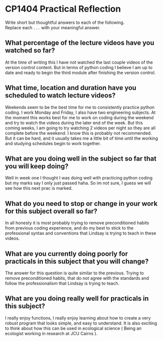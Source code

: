 # CP1404 Practical Reflection

Write short but thoughtful answers to each of the following.  
Replace each `...` with your meaningful answer.

## What percentage of the lecture videos have you watched so far?

At the time of writing this I have not watched the last couple videos of the version control content.
But in terms of python coding I believe I am up to date and ready to begin the third module after finishing the version control.

## What time, location and duration have you scheduled to watch lecture videos?
Weekends seem to be the best time for me to consistently practice python coding. I work Monday and Friday, I also have two engineering subjects.
At the moment this works best for me to work on coding during the weekend and try to watch the videos during the later end of the week. But this coming weeks, I am going to try watching 2 videos per night so they are all complete before the weekend. I know this is probably not recommended. But it can be hard, and it usually takes me a little bit of time until the working and studying schedules begin to work together.

## What are you doing well in the subject so far that you will keep doing?
Well in week one I thought I was doing well with practicing python coding but my marks say I only just passed haha. So im not sure, I guess we will see how this next prac is marked.

## What do you need to stop or change in your work for this subject overall so far?
In all honesty it is most probably trying to remove preconditioned habits from previous coding experience, and do my best to stick to the professional syntax and conventions that Lindsay is trying to teach in these videos.

## What are you currently doing poorly for practicals in this subject that you will change?
The answer for this question is quite similar to the previous. Trying to remove preconditioned habits, that do not agree with the standards and follow the professionalism that Lindsay is trying to teach.

## What are you doing really well for practicals in this subject?
I really enjoy functions, I really enjoy learning about how to create a very robust program that looks simple, and easy to understand. It is also exciting to think about how this can be used in ecological science ( Being an ecologist working in research at JCU Cairns ).